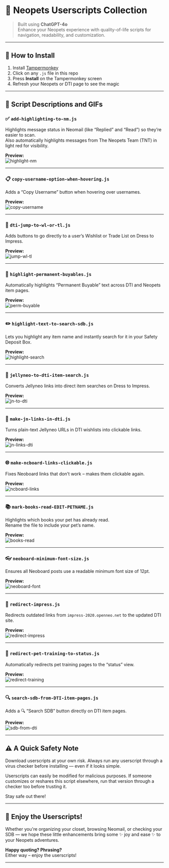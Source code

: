 # 🧙 Neopets Userscripts Collection

> Built using **ChatGPT-4o**  
> Enhance your Neopets experience with quality-of-life scripts for navigation, readability, and customization.

---

## 🔧 How to Install

1. Install [Tampermonkey](https://www.tampermonkey.net/)
2. Click on any `.js` file in this repo
3. Press **Install** on the Tampermonkey screen
4. Refresh your Neopets or DTI page to see the magic

---

## 📜 Script Descriptions and GIFs

### ✅ `add-highlighting-to-nm.js`  
Highlights message status in Neomail (like “Replied” and “Read”) so they’re easier to scan.  
Also automatically highlights messages from The Neopets Team (TNT) in light red for visibility.

**Preview:**  
![highlight-nm](https://i.imgur.com/d7LshGm.png)

---

### 📋 `copy-username-option-when-hovering.js`  
Adds a “Copy Username” button when hovering over usernames.

**Preview:**  
![copy-username](./media/copy-username.gif)

---

### 🎯 `dti-jump-to-wl-or-tl.js`  
Adds buttons to go directly to a user’s Wishlist or Trade List on Dress to Impress.

**Preview:**  
![jump-wl-tl](./media/jump-wl-tl.gif)

---

### 🛒 `highlight-permanent-buyables.js`  
Automatically highlights “Permanent Buyable” text across DTI and Neopets item pages.

**Preview:**  
![perm-buyable](./media/perm-buyable.gif)

---

### ✏️ `highlight-text-to-search-sdb.js`  
Lets you highlight any item name and instantly search for it in your Safety Deposit Box.

**Preview:**  
![highlight-search](./media/highlight-search.gif)

---

### 🧩 `jellyneo-to-dti-item-search.js`  
Converts Jellyneo links into direct item searches on Dress to Impress.

**Preview:**  
![jn-to-dti](./media/jn-to-dti.gif)

---

### 🔗 `make-jn-links-in-dti.js`  
Turns plain-text Jellyneo URLs in DTI wishlists into clickable links.

**Preview:**  
![jn-links-dti](./media/jn-links-dti.gif)

---

### 🌐 `make-ncboard-links-clickable.js`  
Fixes Neoboard links that don’t work – makes them clickable again.

**Preview:**  
![ncboard-links](./media/ncboard-links.gif)

---

### 📚 `mark-books-read-EDIT-PETNAME.js`  
Highlights which books your pet has already read.  
Rename the file to include your pet’s name.

**Preview:**  
![books-read](./media/books-read.gif)

---

### 👓 `neoboard-minimum-font-size.js`  
Ensures all Neoboard posts use a readable minimum font size of 12pt.

**Preview:**  
![neoboard-font](./media/neoboard-font.gif)

---

### 🔄 `redirect-impress.js`  
Redirects outdated links from `impress-2020.openneo.net` to the updated DTI site.

**Preview:**  
![redirect-impress](./media/redirect-impress.gif)

---

### 🐾 `redirect-pet-training-to-status.js`  
Automatically redirects pet training pages to the “status” view.

**Preview:**  
![redirect-training](./media/redirect-training.gif)

---

### 🔍 `search-sdb-from-DTI-item-pages.js`  
Adds a 🔍 “Search SDB” button directly on DTI item pages.

**Preview:**  
![sdb-from-dti](./media/sdb-from-dti.gif)

---

## ⚠️ A Quick Safety Note

Download userscripts at your own risk. Always run any userscript through a virus checker before installing — even if it looks simple.

Userscripts can easily be modified for malicious purposes. If someone customizes or reshares this script elsewhere, run that version through a checker too before trusting it.

Stay safe out there!

---

## 🎉 Enjoy the Userscripts!

Whether you're organizing your closet, browsing Neomail, or checking your SDB — we hope these little enhancements bring some ✨ joy and ease ✨ to your Neopets adventures.

**Happy quoting? Phrasing?**  
Either way – enjoy the userscripts!

---
